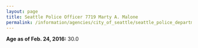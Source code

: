 ```yaml
---
layout: page
title: Seattle Police Officer 7719 Marty A. Malone
permalink: /information/agencies/city_of_seattle/seattle_police_department/copbook/7719/
---
```


**Age as of Feb. 24, 2016:** 30.0
